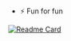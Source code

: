 - ⚡ Fun for fun

[![Readme Card](https://github-readme-stats.vercel.app/api/pin/?username=tulamelkii&repo=openstack&theme=dark)]([https://github.com/tulamelkii/openstack])


<!---
tulamelkii/tulamelkii is a ✨ special ✨ repository because its `README.md` (this file) appears on your GitHub profile.
You can click the Preview link to take a look at your changes.
--->

